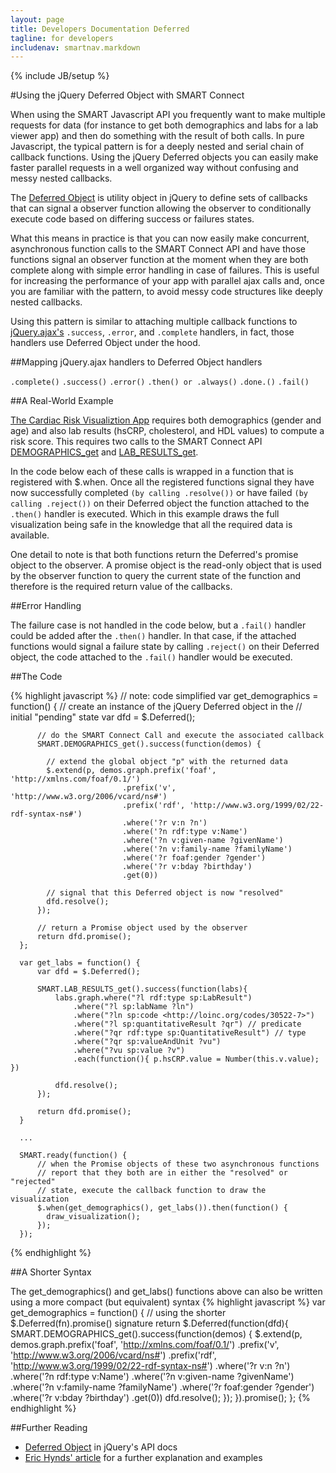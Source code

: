 ```yaml
---
layout: page
title: Developers Documentation Deferred
tagline: for developers
includenav: smartnav.markdown
---
```

{% include JB/setup %}

<div id="toc"> </div>

#Using the jQuery Deferred Object with SMART Connect

When using the SMART Javascript API you frequently want to make multiple requests for data (for instance to get both demographics and labs for a lab viewer app) and then do something with the result of both calls. In pure Javascript, the typical pattern is for a deeply nested and serial chain of callback functions. Using the jQuery Deferred objects you can easily make faster parallel requests in a well organized way without confusing and messy nested callbacks.

The [Deferred Object](http://api.jquery.com/category/deferred-object/) is utility object in jQuery to define sets of callbacks that can signal a observer function allowing the observer to conditionally execute code based on differing success or failures states.

What this means in practice is that you can now easily make concurrent, asynchronous function calls to the SMART Connect API and have those functions signal an observer function at the moment when they are both complete along with simple error handling in case of failures. This is useful for increasing the performance of your app with parallel ajax calls and, once you are familiar with the pattern, to avoid messy code structures like deeply nested callbacks.

Using this pattern is similar to attaching multiple callback functions to [jQuery.ajax's](http://api.jquery.com/jQuery.ajax/) `.success`, `.error`, and `.complete` handlers, in fact, those handlers use Deferred Object under the hood. 

##Mapping jQuery.ajax handlers to Deferred Object handlers 

`.complete()` 	`.success()` 	`.error()`
`.then() or .always()` 	`.done.()` 	`.fail()`

##A Real-World Example 

[The Cardiac Risk Visualiztion App](https://github.com/chb/smart_sample_apps/blob/master/static/framework/cardio_risk_viz/load_data.js) requires both demographics (gender and age) and also lab results (hsCRP, cholesterol, and HDL values) to compute a risk score. This requires two calls to the SMART Connect API [DEMOGRAPHICS_get](http://wiki.chip.org/smart-project/index.php/Developers_Documentation:_SMART_App_Javascript_Libraries#SMART.DEMOGRAPHICS_get) and [LAB_RESULTS_get](http://wiki.chip.org/smart-project/index.php/Developers_Documentation:_SMART_App_Javascript_Libraries#SMART.DEMOGRAPHICS_get).

In the code below each of these calls is wrapped in a function that is registered with $.when. Once all the registered functions signal they have now successfully completed `(by calling .resolve())` or have failed `(by calling .reject())` on their Deferred object the function attached to the `.then()` handler is executed. Which in this example draws the full visualization being safe in the knowledge that all the required data is available.

One detail to note is that both functions return the Deferred's promise object to the observer. A promise object is the read-only object that is used by the observer function to query the current state of the function and therefore is the required return value of the callbacks. 

##Error Handling 

The failure case is not handled in the code below, but a `.fail()` handler could be added after the `.then()` handler. In that case, if the attached functions would signal a failure state by calling `.reject()` on their Deferred object, the code attached to the `.fail()` handler would be executed. 

##The Code 

{% highlight javascript %}
	// note: code simplified
	var get_demographics = function() {
		  // create an instance of the jQuery Deferred object in the 
		  // initial "pending" state
		  var dfd = $.Deferred();
	
		  // do the SMART Connect Call and execute the associated callback
		  SMART.DEMOGRAPHICS_get().success(function(demos) {
	
			// extend the global object "p" with the returned data
			$.extend(p, demos.graph.prefix('foaf', 'http://xmlns.com/foaf/0.1/')
							 .prefix('v', 'http://www.w3.org/2006/vcard/ns#')
							 .prefix('rdf', 'http://www.w3.org/1999/02/22-rdf-syntax-ns#')
							 .where('?r v:n ?n')
							 .where('?n rdf:type v:Name')
							 .where('?n v:given-name ?givenName')
							 .where('?n v:family-name ?familyName')
							 .where('?r foaf:gender ?gender')
							 .where('?r v:bday ?birthday')
							 .get(0))
	
			// signal that this Deferred object is now "resolved"
			dfd.resolve();
		  });
		
		  // return a Promise object used by the observer 
		  return dfd.promise();
	  };
	
	  var get_labs = function() {
		  var dfd = $.Deferred();
	
		  SMART.LAB_RESULTS_get().success(function(labs){
			  labs.graph.where("?l rdf:type sp:LabResult")
				  .where("?l sp:labName ?ln")
				  .where("?ln sp:code <http://loinc.org/codes/30522-7>")
				  .where("?l sp:quantitativeResult ?qr") // predicate
				  .where("?qr rdf:type sp:QuantitativeResult") // type
				  .where("?qr sp:valueAndUnit ?vu")
				  .where("?vu sp:value ?v")
				  .each(function(){ p.hsCRP.value = Number(this.v.value); })
	
			  dfd.resolve();
		  });
	
		  return dfd.promise();
	  }
	
	  ...
	  
	  SMART.ready(function() {
		  // when the Promise objects of these two asynchronous functions
		  // report that they both are in either the "resolved" or "rejected"
		  // state, execute the callback function to draw the visualization
		  $.when(get_demographics(), get_labs()).then(function() {
			draw_visualization();
		  });
	  });

{% endhighlight  %}

##A Shorter Syntax 



The get_demographics() and get_labs() functions above can also be written using a more compact (but equivalent) syntax
{% highlight javascript %}
 var get_demographics = function() {
  // using the shorter $.Deferred(fn).promise() signature
  return $.Deferred(function(dfd){
    SMART.DEMOGRAPHICS_get().success(function(demos) {
    $.extend(p, demos.graph.prefix('foaf', 'http://xmlns.com/foaf/0.1/')
                     .prefix('v', 'http://www.w3.org/2006/vcard/ns#')
                     .prefix('rdf', 'http://www.w3.org/1999/02/22-rdf-syntax-ns#')
                     .where('?r v:n ?n')
                     .where('?n rdf:type v:Name')
                     .where('?n v:given-name ?givenName')
                     .where('?n v:family-name ?familyName')
                     .where('?r foaf:gender ?gender')
                     .where('?r v:bday ?birthday')
                     .get(0))
      dfd.resolve();
    });
  }).promise();
};
{% endhighlight  %}

##Further Reading 

* [Deferred Object](http://api.jquery.com/category/deferred-object/) in jQuery's API docs
* [Eric Hynds' article](http://www.erichynds.com/jquery/using-deferreds-in-jquery/) for a further explanation and examples
